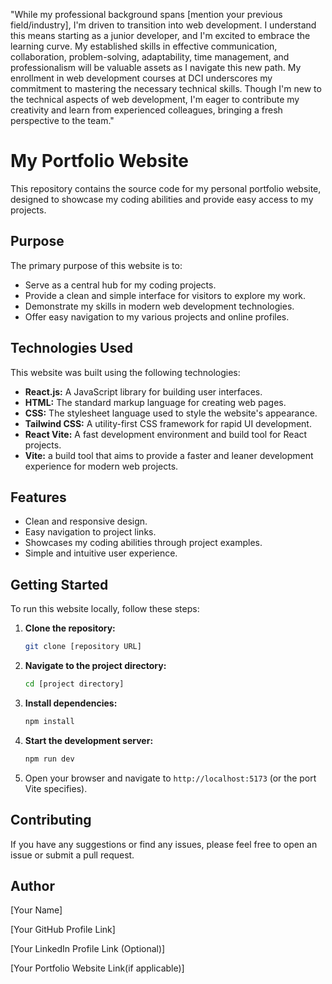 "While my professional background spans [mention your previous field/industry], I'm driven to transition into web development. I understand this means starting as a junior developer, and I'm excited to embrace the learning curve. My established skills in effective communication, collaboration, problem-solving, adaptability, time management, and professionalism will be valuable assets as I navigate this new path. My enrollment in web development courses at DCI underscores my commitment to mastering the necessary technical skills. Though I'm new to the technical aspects of web development, I'm eager to contribute my creativity and learn from experienced colleagues, bringing a fresh perspective to the team."



# My Portfolio Website

This repository contains the source code for my personal portfolio website, designed to showcase my coding abilities and provide easy access to my projects.

## Purpose

The primary purpose of this website is to:

* Serve as a central hub for my coding projects.
* Provide a clean and simple interface for visitors to explore my work.
* Demonstrate my skills in modern web development technologies.
* Offer easy navigation to my various projects and online profiles.

## Technologies Used

This website was built using the following technologies:

* **React.js:** A JavaScript library for building user interfaces.
* **HTML:** The standard markup language for creating web pages.
* **CSS:** The stylesheet language used to style the website's appearance.
* **Tailwind CSS:** A utility-first CSS framework for rapid UI development.
* **React Vite:** A fast development environment and build tool for React projects.
* **Vite:** a build tool that aims to provide a faster and leaner development experience for modern web projects.

## Features

* Clean and responsive design.
* Easy navigation to project links.
* Showcases my coding abilities through project examples.
* Simple and intuitive user experience.

## Getting Started

To run this website locally, follow these steps:

1.  **Clone the repository:**

    ```bash
    git clone [repository URL]
    ```

2.  **Navigate to the project directory:**

    ```bash
    cd [project directory]
    ```

3.  **Install dependencies:**

    ```bash
    npm install
    ```

4.  **Start the development server:**

    ```bash
    npm run dev
    ```

5.  Open your browser and navigate to `http://localhost:5173` (or the port Vite specifies).

## Contributing

If you have any suggestions or find any issues, please feel free to open an issue or submit a pull request.

## Author

[Your Name]

[Your GitHub Profile Link]

[Your LinkedIn Profile Link (Optional)]

[Your Portfolio Website Link(if applicable)]